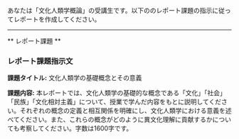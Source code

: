 あなたは「文化人類学概論」の受講生です。以下ののレポート課題の指示に従ってレポートを作成してください。

---------------------------------------
** レポート課題 **

### レポート課題指示文

**課題タイトル:** 文化人類学の基礎概念とその意義

**課題内容:** 本レポートでは、文化人類学の基礎的な概念である「文化」「社会」「民族」「文化相対主義」について、授業で学んだ内容をもとに説明してください。それぞれの概念の定義と相互関係を明確にし、文化人類学における意義を述べてください。また、これらの概念がどのように異文化理解に貢献するかについても考察してください。字数は1600字です。